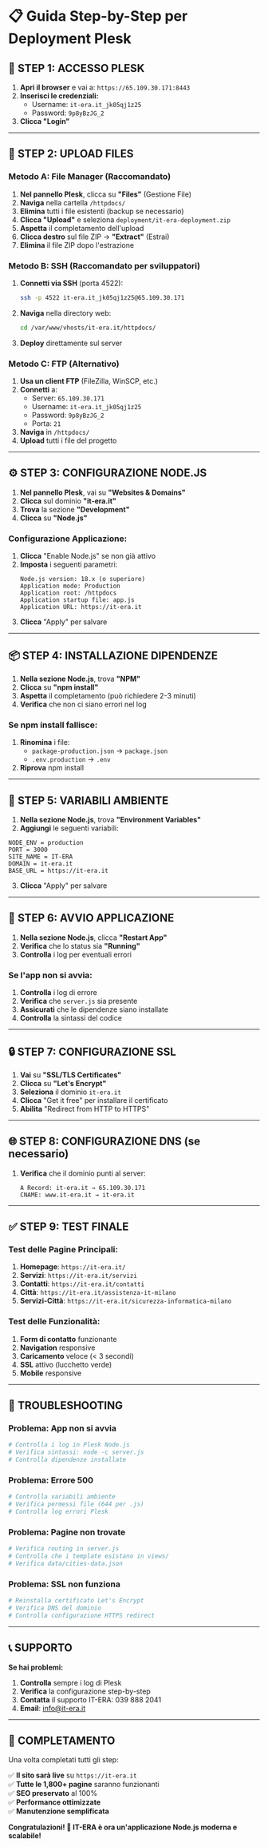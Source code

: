 # 📋 Guida Step-by-Step per Deployment Plesk

## 🔐 **STEP 1: ACCESSO PLESK**

1. **Apri il browser** e vai a: `https://65.109.30.171:8443`
2. **Inserisci le credenziali:**
   - Username: `it-era.it_jk05qj1z25`
   - Password: `9p8yBzJG_2`
3. **Clicca "Login"**

---

## 📁 **STEP 2: UPLOAD FILES**

### **Metodo A: File Manager (Raccomandato)**

1. **Nel pannello Plesk**, clicca su **"Files"** (Gestione File)
2. **Naviga** nella cartella `/httpdocs/`
3. **Elimina** tutti i file esistenti (backup se necessario)
4. **Clicca "Upload"** e seleziona `deployment/it-era-deployment.zip`
5. **Aspetta** il completamento dell'upload
6. **Clicca destro** sul file ZIP → **"Extract"** (Estrai)
7. **Elimina** il file ZIP dopo l'estrazione

### **Metodo B: SSH (Raccomandato per sviluppatori)**

1. **Connetti via SSH** (porta 4522):
   ```bash
   ssh -p 4522 it-era.it_jk05qj1z25@65.109.30.171
   ```
2. **Naviga** nella directory web:
   ```bash
   cd /var/www/vhosts/it-era.it/httpdocs/
   ```
3. **Deploy** direttamente sul server

### **Metodo C: FTP (Alternativo)**

1. **Usa un client FTP** (FileZilla, WinSCP, etc.)
2. **Connetti** a:
   - Server: `65.109.30.171`
   - Username: `it-era.it_jk05qj1z25`
   - Password: `9p8yBzJG_2`
   - Porta: `21`
3. **Naviga** in `/httpdocs/`
4. **Upload** tutti i file del progetto

---

## ⚙️ **STEP 3: CONFIGURAZIONE NODE.JS**

1. **Nel pannello Plesk**, vai su **"Websites & Domains"**
2. **Clicca** sul dominio **"it-era.it"**
3. **Trova** la sezione **"Development"** 
4. **Clicca** su **"Node.js"**

### **Configurazione Applicazione:**

1. **Clicca** "Enable Node.js" se non già attivo
2. **Imposta** i seguenti parametri:
   ```
   Node.js version: 18.x (o superiore)
   Application mode: Production
   Application root: /httpdocs
   Application startup file: app.js
   Application URL: https://it-era.it
   ```
3. **Clicca** "Apply" per salvare

---

## 📦 **STEP 4: INSTALLAZIONE DIPENDENZE**

1. **Nella sezione Node.js**, trova **"NPM"**
2. **Clicca** su **"npm install"**
3. **Aspetta** il completamento (può richiedere 2-3 minuti)
4. **Verifica** che non ci siano errori nel log

### **Se npm install fallisce:**

1. **Rinomina** i file:
   - `package-production.json` → `package.json`
   - `.env.production` → `.env`
2. **Riprova** npm install

---

## 🔧 **STEP 5: VARIABILI AMBIENTE**

1. **Nella sezione Node.js**, trova **"Environment Variables"**
2. **Aggiungi** le seguenti variabili:

```
NODE_ENV = production
PORT = 3000
SITE_NAME = IT-ERA
DOMAIN = it-era.it
BASE_URL = https://it-era.it
```

3. **Clicca** "Apply" per salvare

---

## 🚀 **STEP 6: AVVIO APPLICAZIONE**

1. **Nella sezione Node.js**, clicca **"Restart App"**
2. **Verifica** che lo status sia **"Running"**
3. **Controlla** i log per eventuali errori

### **Se l'app non si avvia:**

1. **Controlla** i log di errore
2. **Verifica** che `server.js` sia presente
3. **Assicurati** che le dipendenze siano installate
4. **Controlla** la sintassi del codice

---

## 🔒 **STEP 7: CONFIGURAZIONE SSL**

1. **Vai** su **"SSL/TLS Certificates"**
2. **Clicca** su **"Let's Encrypt"**
3. **Seleziona** il dominio `it-era.it`
4. **Clicca** "Get it free" per installare il certificato
5. **Abilita** "Redirect from HTTP to HTTPS"

---

## 🌐 **STEP 8: CONFIGURAZIONE DNS (se necessario)**

1. **Verifica** che il dominio punti al server:
   ```
   A Record: it-era.it → 65.109.30.171
   CNAME: www.it-era.it → it-era.it
   ```

---

## ✅ **STEP 9: TEST FINALE**

### **Test delle Pagine Principali:**

1. **Homepage**: `https://it-era.it/`
2. **Servizi**: `https://it-era.it/servizi`
3. **Contatti**: `https://it-era.it/contatti`
4. **Città**: `https://it-era.it/assistenza-it-milano`
5. **Servizi-Città**: `https://it-era.it/sicurezza-informatica-milano`

### **Test delle Funzionalità:**

1. **Form di contatto** funzionante
2. **Navigation** responsive
3. **Caricamento** veloce (< 3 secondi)
4. **SSL** attivo (lucchetto verde)
5. **Mobile** responsive

---

## 🚨 **TROUBLESHOOTING**

### **Problema: App non si avvia**
```bash
# Controlla i log in Plesk Node.js
# Verifica sintassi: node -c server.js
# Controlla dipendenze installate
```

### **Problema: Errore 500**
```bash
# Controlla variabili ambiente
# Verifica permessi file (644 per .js)
# Controlla log errori Plesk
```

### **Problema: Pagine non trovate**
```bash
# Verifica routing in server.js
# Controlla che i template esistano in views/
# Verifica data/cities-data.json
```

### **Problema: SSL non funziona**
```bash
# Reinstalla certificato Let's Encrypt
# Verifica DNS del dominio
# Controlla configurazione HTTPS redirect
```

---

## 📞 **SUPPORTO**

**Se hai problemi:**

1. **Controlla** sempre i log di Plesk
2. **Verifica** la configurazione step-by-step
3. **Contatta** il supporto IT-ERA: 039 888 2041
4. **Email**: info@it-era.it

---

## 🎉 **COMPLETAMENTO**

Una volta completati tutti gli step:

✅ **Il sito sarà live** su `https://it-era.it`  
✅ **Tutte le 1,800+ pagine** saranno funzionanti  
✅ **SEO preservato** al 100%  
✅ **Performance ottimizzate**  
✅ **Manutenzione semplificata**  

**Congratulazioni! 🎊 IT-ERA è ora un'applicazione Node.js moderna e scalabile!**
